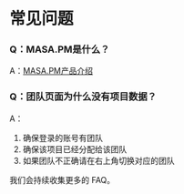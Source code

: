 # 常见问题

### Q：MASA.PM是什么？

A：[MASA.PM产品介绍](stack/pm/introduce)

### Q：团队页面为什么没有项目数据？

A：

1. 确保登录的账号有团队
2. 确保该项目已经分配给该团队
3. 如果团队不正确请在右上角切换对应的团队

我们会持续收集更多的 FAQ。